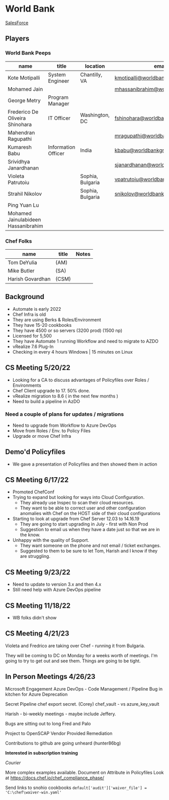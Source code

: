 # World Bank

[SalesForce](https://chef.lightning.force.com/lightning/r/Account/0018000001H7mq8AAB/view)

## Players

### World Bank Peeps

| name                                | title               | location         | email                             | LinkedIn                                                             | Notes |
| ----------------------------------- | ------------------- | ---------------- | --------------------------------- | -------------------------------------------------------------------- | ----- |
| Kote Motipalli                      | System Engineer     | Chantilly, VA    | kmotipalli@worldbankgroup.org     | [LI](https://www.linkedin.com/in/koteswara-rao-motipalli-85926621a/) |       |
| Mohamed Jain                        |                     |                  | mhassanibrahim@worldbankgroup.org | N/A                                                                  |       |
| George Metry                        | Program Manager     |                  |                                   | [LI](https://www.linkedin.com/in/george-metry/)                      |       |
| Frederico De Oliveira Shinohara     | IT Officer          | Washington, DC   | fshinohara@worldbankgroup.org>    | [LI](https://www.linkedin.com/in/fredericoshinohara/)                |       |
| Mahendran Ragupathi                 |                     |                  | mragupathi@worldbankgroup.org     |                                                                      |       |
| Kumaresh Babu                       | Information Officer | India            | kbabu@worldbankgroup.org          |                                                                      |       |
| Srividhya Janardhanan               |                     |                  | sjanardhanan@worldbankgroup.org   | [LI](https://www.linkedin.com/in/kumaresh-babu-0492ba32/)            |       |
| Violeta Patrutoiu                   |                     | Sophia, Bulgaria | vpatrutoiu@worldbankgroup.org     | [LI]                                                                 |       |
| Strahil Nikolov                     |                     | Sophia, Bulgaria | snikolov@worldbankgroup.org       | [LI]                                                                 |       |
| Ping Yuan Lu                        |                     |                  |                                   |                                                                      |       |
| Mohamed Jainulabideen Hassanibrahim |                     |                  |                                   |                                                                      |       |


### Chef Folks

| name             | title | Notes |
| ---------------- | ----- | ----- |
| Tom DeYulia      | (AM)  |       |
| Mike Butler      | (SA)  |       |
| Harish Govardhan | (CSM) |       |

## Background

- Automate is early 2022
- Chef Infra is old
- They are using Berks & Roles/Environment
- They have 15-20 cookbooks
- They have 4500 or so servers (3200 prod) (1500 np)
- Licensed for 5,500
- They have Automate 1 running Workflow and need to migrate to AZDO
- vRealize 7.6 Plug-In
- Checking in every 4 hours Windows | 15 minutes on Linux

## CS Meeting 5/20/22

- Looking for a CA to discuss advantages of Policyfiles over Roles / Environments
- Chef Client upgrade to 17. 50% done.
- vRealize migration to 8.6 ( in the next few months )
- Need to build a pipeline in AzDO

### Need a couple of plans for updates / migrations

- Need to upgrade from Workflow to Azure DevOps
- Move from Roles / Env. to Policy Files
- Upgrade or move Chef Infra

## Demo'd Policyfiles

- We gave a presentation of Policyfiles and then showed them in action

## CS Meeting 6/17/22

- Promoted ChefConf
- Trying to expand but looking for ways into Cloud Configuration.
  - They already use Inspec to scan their cloud resources.
  - They want to be able to correct user and other configuration anomalies with Chef on the HOST side of their cloud configurations
- Starting to look at upgrade from Chef Server 12.03 to 14.16.19
  - They are going to start upgrading in July - first with Non Prod
  - Suggestion to email us when they have a date just so that we are in the know.
- Unhappy with the quality of Support.
  - They want someone on the phone and not email / ticket exchanges.
  - Suggested to them to be sure to let Tom, Harish and I know if they are struggling.

## CS Meeting 9/23/22

- Need to update to version 3.x and then 4.x
- Still need help with Azure DevOps pipeline

## CS Meeting 11/18/22

- WB folks didn't show

## CS Meeting 4/21/23

Violeta and Fredrico are taking over Chef - running it from Bulgaria.

They will be coming to DC on Monday for a weeks worth of meetings.
I'm going to try to get out and see them. Things are going to be tight.

## In Person Meetings 4/26/23

Microsoft Engagement
Azure DevOps - Code Management / Pipeline
Bug in kitchen for Azure Deprecation

Secret
Pipeline chef export secret. (Corey)
chef_vault - vs azure_key_vault

Harish - bi-weekly meetings - maybe include Jeffery.

Bugs are sitting out to long
Fred and Palo

Project to OpenSCAP
Vendor Provided Remediation

Contributions to github are going unheard (hunter86bg)

**Interested in subscription training**

*Courier*

More complex examples available.
Document on Attribute in Policyfiles
Look at https://docs.chef.io/chef_compliance_phase/

Send links to snohio cookbooks
`default['audit']['waiver_file'] = 'C:\chef\waiver-win.yaml'`
